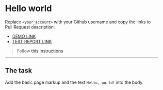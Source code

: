 # Hello world
Replace `<your_account>` with your Github username and copy the links to Pull Request description:
- [DEMO LINK](https://github.com/KirillMaslov/layout_hello-world.git)
- [TEST REPORT LINK](https://KirillMaslov.github.io/layout_hello-world/report/html_report/)

> Follow [this instructions](https://mate-academy.github.io/layout_task-guideline/#how-to-solve-the-layout-tasks-on-github)
___

## The task
Add the basic page markup and the text `Hello, world!` into the body.
